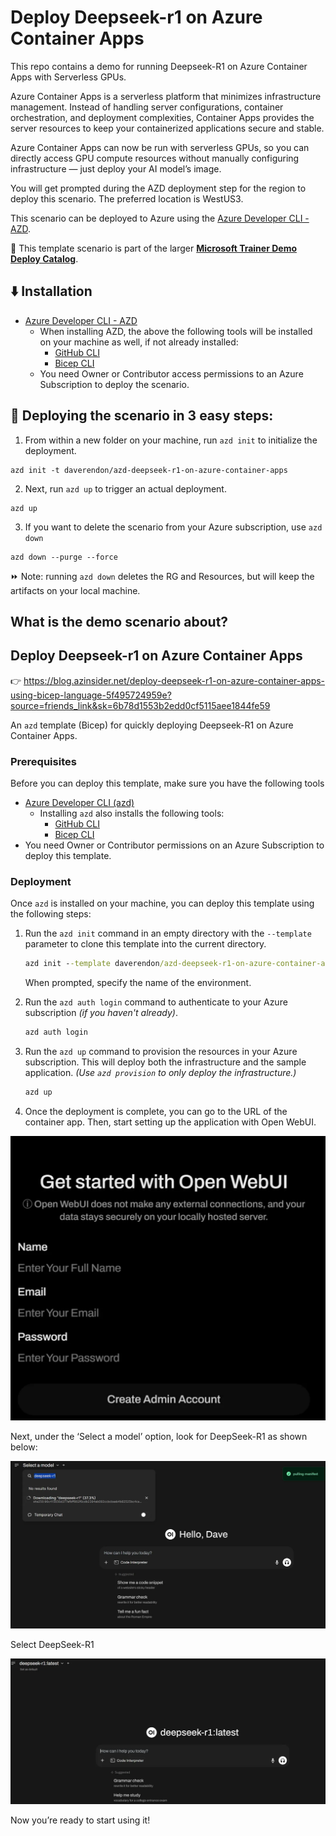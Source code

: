 # Deploy Deepseek-r1 on Azure Container Apps

This repo contains a demo for running Deepseek-R1 on Azure Container Apps with Serverless GPUs.

Azure Container Apps is a serverless platform that minimizes infrastructure management. Instead of handling server configurations, container orchestration, and deployment complexities, Container Apps provides the server resources to keep your containerized applications secure and stable.

Azure Container Apps can now be run with serverless GPUs, so you can directly access GPU compute resources without manually configuring infrastructure — just deploy your AI model’s image.

You will get prompted during the AZD deployment step for the region to deploy this scenario. The preferred location is WestUS3.

This scenario can be deployed to Azure using the [Azure Developer CLI - AZD](https://learn.microsoft.com/en-us/azure/developer/azure-developer-cli/overview?WT.mc_id=AZ-MVP-5000671). 

💪 This template scenario is part of the larger **[Microsoft Trainer Demo Deploy Catalog](https://aka.ms/trainer-demo-deploy/?WT.mc_id=AZ-MVP-5000671)**.

## ⬇️ Installation
- [Azure Developer CLI - AZD](https://learn.microsoft.com/en-us/azure/developer/azure-developer-cli/install-azd?WT.mc_id=AZ-MVP-5000671)
    - When installing AZD, the above the following tools will be installed on your machine as well, if not already installed:
        - [GitHub CLI](https://cli.github.com?WT.mc_id=AZ-MVP-5000671)
        - [Bicep CLI](https://learn.microsoft.com/en-us/azure/azure-resource-manager/bicep/install?WT.mc_id=AZ-MVP-5000671)
    - You need Owner or Contributor access permissions to an Azure Subscription to  deploy the scenario.

## 🚀 Deploying the scenario in 3 easy steps:

1. From within a new folder on your machine, run `azd init` to initialize the deployment.
```
azd init -t daverendon/azd-deepseek-r1-on-azure-container-apps
```
2. Next, run `azd up` to trigger an actual deployment.
```
azd up
```
3. If you want to delete the scenario from your Azure subscription, use `azd down`
```
azd down --purge --force
```

⏩ Note: running `azd down` deletes the RG and Resources, but will keep the artifacts on your local machine.

## What is the demo scenario about?


## Deploy Deepseek-r1 on Azure Container Apps 

👉 https://blog.azinsider.net/deploy-deepseek-r1-on-azure-container-apps-using-bicep-language-5f495724959e?source=friends_link&sk=6b78d1553b2edd0cf5115aee1844fe59

An `azd` template (Bicep) for quickly deploying Deepseek-R1 on Azure Container Apps.

### Prerequisites  

Before you can deploy this template, make sure you have the following tools  

- [Azure Developer CLI (azd)](https://learn.microsoft.com/en-us/azure/developer/azure-developer-cli/install-azd)  
  - Installing `azd` also installs the following tools:  
    - [GitHub CLI](https://cli.github.com)  
    - [Bicep CLI](https://learn.microsoft.com/en-us/azure/azure-resource-manager/bicep/install)  
- You need Owner or Contributor permissions on an Azure Subscription to deploy this template.  

### Deployment

Once `azd` is installed on your machine, you can deploy this template using the following steps:

1. Run the `azd init` command in an empty directory with the `--template` parameter to clone this template into the current directory.  

    ```cmd
    azd init --template daverendon/azd-deepseek-r1-on-azure-container-apps
    ```

    When prompted, specify the name of the environment.

1. Run the `azd auth login` command to authenticate to your Azure subscription _(if you haven't already)_.

    ```cmd
    azd auth login
    ```

1. Run the `azd up` command to provision the resources in your Azure subscription. This will deploy both the infrastructure and the sample application. _(Use `azd provision` to only deploy the infrastructure.)_

    ```cmd
    azd up
    ```

    
1. Once the deployment is complete, you can go to the URL of the container app. Then, start setting up the application with Open WebUI. 

![Deepseek-R1](images/deepseekr1-configure01.png)

Next, under the ‘Select a model’ option, look for DeepSeek-R1 as shown below:

![Deepseek-R1](images/deepseekr1-configure02.png)

Select DeepSeek-R1

![Deepseek-R1](images/deepseekr1-configure03.png)

Now you’re ready to start using it!

